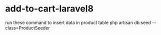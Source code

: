 # add-to-cart-laravel8

run these command to insert data in product table
php artisan db:seed --class=ProductSeeder
